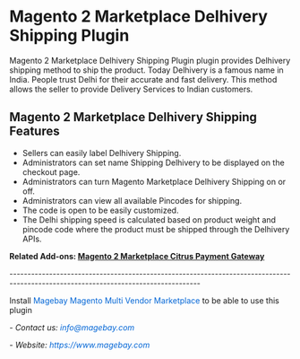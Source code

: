<h1>Magento 2 Marketplace Delhivery Shipping Plugin</h1>

<p>Magento 2 Marketplace Delhivery Shipping Plugin plugin provides Delhivery shipping method to ship the product. Today Delhivery is a famous name in India. People trust Delhi for their accurate and fast delivery. This method allows the seller to provide Delivery Services to Indian customers.</p>

<h2>Magento 2 Marketplace Delhivery Shipping Features</h2>

<ul>
	<li>Sellers can easily label Delhivery Shipping.</li>
	<li>Administrators can set name Shipping Delhivery to be displayed on the checkout page.</li>
	<li>Administrators can turn Magento Marketplace Delhivery Shipping on or off.</li>
	<li>Administrators can view all available Pincodes for shipping.</li>
	<li>The code is open to be easily customized.</li>
	<li>The Delhi shipping speed is calculated based on product weight and pincode code where the product must be shipped through the Delhivery APIs.</li>
</ul>

<p><strong>Related Add-ons:&nbsp;<a href="https://github.com/magebaycom/magento2-marketplace-citrus-payment-gateway">Magento 2 Marketplace Citrus Payment Gateway</a></strong></p>

<p>-----------------------------------------------------------------------------------------------------------------------------------</p>

<p>Install&nbsp;<a href="https://www.magebay.com/magento-multi-vendor-marketplace-extension" style="box-sizing: border-box; background-color: transparent; color: rgb(3, 102, 214); text-decoration-line: none;">Magebay Magento Multi Vendor Marketplace</a>&nbsp;to be able to use this plugin</p>

<p><em>- Contact&nbsp;us:&nbsp;<a href="mailto:info@magebay.com" style="box-sizing: border-box; background-color: transparent; color: rgb(3, 102, 214); text-decoration-line: none;">info@magebay.com</a></em></p>

<p><em>- Website:&nbsp;<a href="https://www.magebay.com/" style="box-sizing: border-box; background-color: transparent; color: rgb(3, 102, 214); text-decoration-line: none;">https://www.magebay.com</a></em></p>
